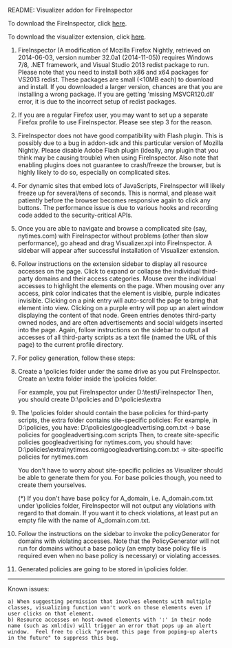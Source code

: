 README: Visualizer addon for FireInspector

To download the FireInspector, click <a href="http://www.cs.virginia.edu/yuchen/oakland15/packaged/fireinspector.rar">here</a>.

To download the visualizer extension, click <a href="http://www.cs.virginia.edu/yuchen/oakland15/packaged/visualizer.xpi">here</a>.

1) FireInspector (A modification of Mozilla Firefox Nightly, retrieved on 2014-06-03, version number 32.0a1 (2014-11-05)) requires Windows 7/8, .NET framework, and Visual Studio 2013 redist package to run.  Please note that you need to install both x86 and x64 packages for VS2013 redist.  These packages are small (<10MB each) to download and install.  If you downloaded a larger version, chances are that you are installing a wrong package.  If you are getting 'missing MSVCR120.dll' error, it is due to the incorrect setup of redist packages.

2) If you are a regular Firefox user, you may want to set up a separate Firefox profile to use FireInspector.  Please see step 3 for the reason.  

3) FireInspector does not have good compatibility with Flash plugin.  This is possibly due to a bug in addon-sdk and this particular version of Mozilla Nightly.  Please disable Adobe Flash plugin (ideally, any plugin that you think may be causing trouble) when using FireInspector.  Also note that enabling plugins does not guarantee to crash/freeze the browser, but is highly likely to do so, especially on complicated sites.

4) For dynamic sites that embed lots of JavaScripts, FireInspector will likely freeze up for several/tens of seconds.  This is normal, and please wait patiently before the browser becomes responsive again to click any buttons.  The performance issue is due to various hooks and recording code added to the security-critical APIs.

4) Once you are able to navigate and browse a complicated site (say, nytimes.com) with FireInspector without problems (other than slow performance), go ahead and drag Visualizer.xpi into FireInspector.  A sidebar will appear after successful installation of Visualizer extension.

5) Follow instructions on the extension sidebar to display all resource accesses on the page.  Click to expand or collapse the individual third-party domains and their access categories.  Mouse over the individual accesses to highlight the elements on the page.  When mousing over any access, pink color indicates that the element is visible, purple indicates invisible.  Clicking on a pink entry will auto-scroll the page to bring that element into view.  Clicking on a purple entry will pop up an alert window displaying the content of that node.  Green entries denotes third-party owned nodes, and are often advertisements and social widgets inserted into the page.  Again, follow instructions on the sidebar to output all accesses of all third-party scripts as a text file (named the URL of this page) to the current profile directory.

6) For policy generation, follow these steps:

7) Create a \policies folder under the same drive as you put FireInspector.  Create an \extra folder inside the \policies folder.

	For example, you put FireInspector under D:\test\FireInspector
	Then, you should create D:\policies and D:\policies\extra
	
8) The \policies folder should contain the base policies for third-party scripts, the extra folder contains site-specific policies:
	For example, in D:\policies, you have:
		D:\policies\googleadvertising.com.txt   						-> base policies for googleadvertising.com scripts
	Then, to create site-specific policies googleadvertising for nytimes.com, you should have:
		D:\policies\extra\nytimes.com\googleadvertising.com.txt 		-> site-specific policies for nytimes.com

	You don't have to worry about site-specific policies as Visualizer should be able to generate them for you. For base policies though, you need to create them yourselves.
	
	(*) If you don't have base policy for A_domain, i.e. A_domain.com.txt under \policies folder, FireInspector will not output any violations with regard to that domain.  If you want it to check violations, at least put an empty file with the name of A_domain.com.txt.

9) Follow the instructions on the sidebar to invoke the policyGenerator for domains with violating accesses.  Note that the PolicyGenerator will not run for domains without a base policy (an empty base policy file is required even when no base policy is necessary) or violating accesses.

10) Generated policies are going to be stored in \policies folder.

---

Known issues: 

	a) When suggesting permission that involves elements with multiple classes, visualizing function won't work on those elements even if user clicks on that element.
	b) Resource accesses on host-owned elements with ':' in their node name (such as xml:div) will trigger an error that pops up an alert window.  Feel free to click "prevent this page from poping-up alerts in the future" to suppress this bug.